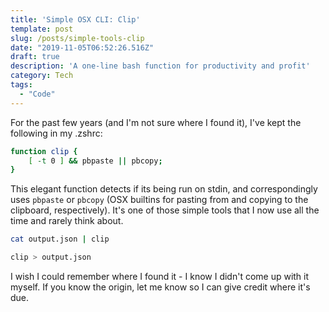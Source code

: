 ```yaml
---
title: 'Simple OSX CLI: Clip'
template: post
slug: /posts/simple-tools-clip
date: "2019-11-05T06:52:26.516Z"
draft: true
description: 'A one-line bash function for productivity and profit'
category: Tech
tags:
  - "Code"
---
```


For the past few years (and I'm not sure where I found it), I've kept the following in my .zshrc:

```sh
function clip {
	[ -t 0 ] && pbpaste || pbcopy;
}
```

This elegant function detects if its being run on stdin, and correspondingly uses `pbpaste` or `pbcopy` (OSX builtins for pasting from and copying to the clipboard, respectively). It's one of those simple tools that I now use all the time and rarely think about.

```sh
cat output.json | clip
```

```sh
clip > output.json
```

I wish I could remember where I found it - I know I didn't come up with it myself. If you know the origin, let me know so I can give credit where it's due.
